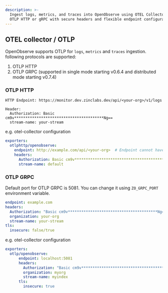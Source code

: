 ```yaml
---
description: >-
  Ingest logs, metrics, and traces into OpenObserve using OTEL Collector via
  OTLP HTTP or gRPC with secure headers and flexible endpoint configuration.
---
```

## OTEL collector / OTLP

OpenObserve supports OTLP for `logs`, `metrics` and `traces` ingestion. following protocols are supported:

1. OTLP HTTP
1. OTLP GRPC (supported in single mode starting v0.6.4 and distributed mode starting v0.7.4)


### OTLP HTTP

```shell
HTTP Endpoint: https://monitor.dev.zinclabs.dev/api/<your-org>/v1/logs

Header:
  Authorization: Basic cm9v****************************************Ng==
  stream-name: your-stream
```

e.g. otel-collector configuration

```yaml
exporters:
  otlphttp/openobserve:
    endpoint: http://example.com/api/<your-org>  # Endpoint cannot have a trailing slash
    headers:
      Authorization: Basic cm9v****************************************Ng==
      stream-name: default
```

### OTLP GRPC

Default port for OTLP GRPC is 5081. You can change it using `ZO_GRPC_PORT` environment variable.

```yaml
endpoint: example.com
headers: 
  Authorization: "Basic cm9v****************************************Ng=="
  organization: your-org
  stream-name: your-stream
tls:
  insecure: false/true

```

e.g. otel-collector configuration

```yaml
exporters:
  otlp/openobserve:
      endpoint: localhost:5081
      headers:
        Authorization: "Basic cm9v****************************************Ng=="
        organization: myorg
        stream-name: myindex
      tls:
        insecure: true

```

